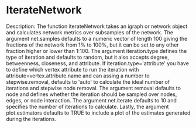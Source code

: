 # IterateNetwork

Description: The function iterateNetwork takes an igraph or network object and calculates network metrics over subsamples of the network. The argument net.samples defaults to a numeric vector of length 100 giving the fractions of the network from 1% to 100%, but it can be set to any other fraction higher or lower than 1:100. The argument iteration.type defines the type of iteration and defaults to random, but it also accepts degree, betweenness, closeness, and attribute. If iteration.type='attribute' you have to define which vertex attribute to run the iteration with attribute=vertex.attribute.name and can assing a number to stepwise.removal, defaults to 'auto' to calculate the ideal number of iterations and stepwise node removal. The argument removal defaults to node and defines whether the iteration should be sampled over nodes, edges, or node interaction. The argument net.iterate defaults to 10 and specifies the number of iterations to calculate. Lastly, the argument plot.estimators defaults to TRUE to include a plot of the estimates generated during the iterations.
